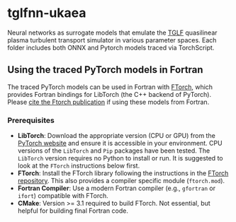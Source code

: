# tglfnn-ukaea
Neural networks as surrogate models that emulate the [TGLF](https://gafusion.github.io/doc/tglf.html) quasilinear plasma turbulent transport simulator in various parameter spaces. Each folder includes both ONNX and Pytorch models traced via TorchScript. 

## Using the traced PyTorch models in Fortran

The traced PyTorch models can be used in Fortran with [FTorch](https://github.com/Cambridge-ICCS/FTorch), which provides Fortran bindings for LibTorch (the C++ backend of PyTorch).  Please [cite the Ftorch publication](https://github.com/Cambridge-ICCS/FTorch#authors-and-acknowledgment) if using these models from Fortran.

### Prerequisites

- **LibTorch**: Download the appropriate version (CPU or GPU) from the [PyTorch website](https://pytorch.org/get-started/locally/) and ensure it is accessible in your environment. CPU versions of the `LibTorch` and `Pip` packages have been tested. The `LibTorch` version requires no Python to install or run. It is suggested to look at the `FTorch` instructions below first.
- **FTorch**: Install the FTorch library following the instructions in the [FTorch repository](https://github.com/Cambridge-ICCS/FTorch). This also provides a compiler specific module (`ftorch.mod`).
- **Fortran Compiler**: Use a modern Fortran compiler (e.g., `gfortran` or `ifort`) compatible with FTorch.
- **CMake**: Version >= 3.1 required to build FTorch. Not essential, but helpful for building final Fortran code. 

